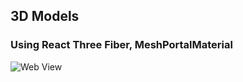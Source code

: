 ## 3D Models 
### Using React Three Fiber, MeshPortalMaterial
![Web View]("../3D_Pokemon/Web_view.png")